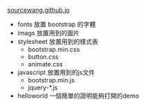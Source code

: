 
[sourcewang.github.io](http://sourcewang.github.io)

* fonts 放置 bootstrap 的字體
* imags 放置用到的圖片
* stylesheet 放置用到的樣式表
  * bootstrap.min.css
  * button.css
  * animate.css
* javascript 放置用到的js文件
  * bootstrap.min.js
  * jquery-*.js
* helloworld 一個簡單的證明能夠打開的demo
